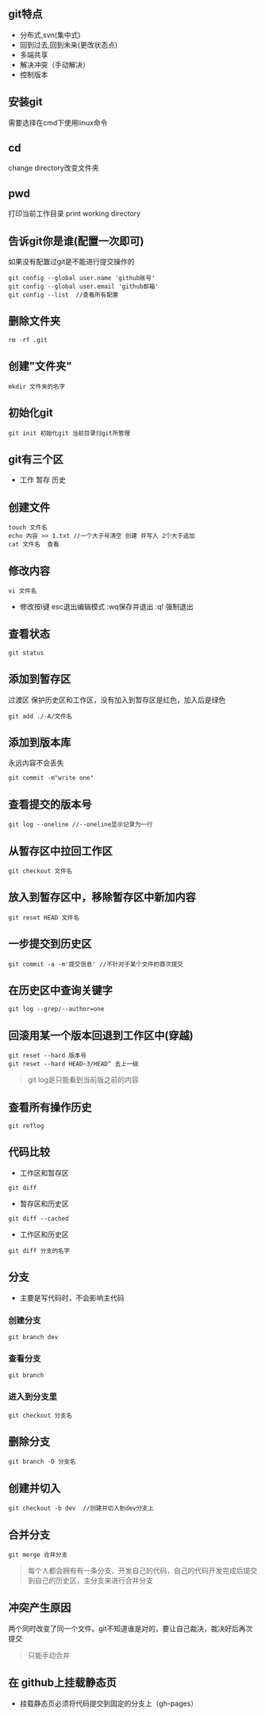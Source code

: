 ## git特点
- 分布式,svn(集中式)
- 回到过去,回到未来(更改状态点)
- 多端共享
- 解决冲突（手动解决）
- 控制版本

## 安装git  
需要选择在cmd下使用linux命令

## cd 
change directory改变文件夹

## pwd  
打印当前工作目录  print working directory

## 告诉git你是谁(配置一次即可)    
如果没有配置过git是不能进行提交操作的
```
git config --global user.name 'github账号'
git config --global user.email 'github邮箱'
git config --list  //查看所有配置
```



## 删除文件夹
```
rm -rf .git
```

## 创建"文件夹"
```
mkdir 文件夹的名字
```

## 初始化git
```
git init 初始化git 当前目录归git所管理
```

## git有三个区
- 工作 暂存 历史

## 创建文件
```
touch 文件名
echo 内容 >> 1.txt //一个大于号清空 创建 并写入 2个大于追加
cat 文件名  查看
```

## 修改内容
```
vi 文件名  
```
- 修改按i键 esc退出编辑模式 :wq保存并退出 :q! 强制退出

## 查看状态
```
git status
```

## 添加到暂存区   
过渡区 保护历史区和工作区，没有加入到暂存区是红色，加入后是绿色
```
git add ./-A/文件名
```

## 添加到版本库
永远内容不会丢失
```
git commit -m"write one"
```

## 查看提交的版本号
```
git log --oneline //--oneline显示记录为一行
```

## 从暂存区中拉回工作区
```
git checkout 文件名
```

## 放入到暂存区中，移除暂存区中新加内容
```
git reset HEAD 文件名
```

## 一步提交到历史区
```
git commit -a -m'提交信息' //不针对于某个文件的首次提交
```

## 在历史区中查询关键字
```
git log --grep/--author=one 
```

## 回滚用某一个版本回退到工作区中(穿越)
```
git reset --hard 版本号 
git reset --hard HEAD~3/HEAD^ 去上一级
```

> git log是只能看到当前版之前的内容

## 查看所有操作历史
```
git reflog
```

## 代码比较
- 工作区和暂存区
```
git diff
```
- 暂存区和历史区
```
git diff --cached
```
- 工作区和历史区
```
git diff 分支的名字
```

## 分支
- 主要是写代码时，不会影响主代码
###  创建分支
``` 
git branch dev
```
### 查看分支
```
git branch
```
### 进入到分支里
```
git checkout 分支名
```

## 删除分支
```
git branch -D 分支名
```

## 创建并切入
```
git checkout -b dev  //创建并切入到dev分支上
```

## 合并分支
```
git merge 合并分支
```

> 每个人都会拥有有一条分支，开发自己的代码，自己的代码开发完成后提交到自己的历史区，主分支来进行合并分支

## 冲突产生原因
两个同时改变了同一个文件。git不知道谁是对的，要让自己裁决，裁决好后再次提交

> 只能手动合并

## 在 github上挂载静态页
- 挂载静态页必须将代码提交到固定的分支上（gh-pages）
